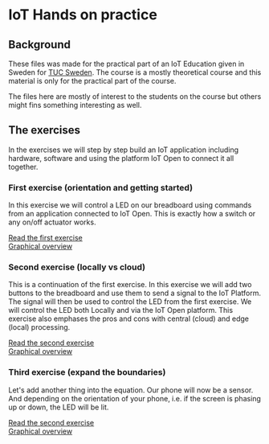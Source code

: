 # IoT Hands on practice

## Background

These files was made for the practical part of an IoT Education given in Sweden for [TUC Sweden](https://www.tucsweden.se/). The course is a mostly theoretical course and this material is only for the practical part of the course.

The files here are mostly of interest to the students on the course but others might fins something interesting as well.

## The exercises

In the exercises we will step by step build an IoT application including hardware, software and using the platform IoT Open to connect it all together.

### First exercise (orientation and getting started)

In this exercise we will control a LED on our breadboard using commands from an application connected to IoT Open. This is exactly how a switch or any on/off actuator works.

[Read the first exercise](/exercises/exercise-1.md)  
[Graphical overview](https://github.com/mrejas/edu-iot-hands-on/raw/main/images/exercise-1-board.webp)

### Second exercise (locally vs cloud)

This is a continuation of the first exercise. In this exercise we will add two buttons to the breadboard and use them to send a signal to the IoT Platform. The signal will then be used to control the LED from the first exercise. We will control the LED both Locally and via the IoT Open platform. This exercise also emphases the pros and cons with central (cloud) and edge (local) processing.

[Read the second exercise](/exercises/exercise-2.md)  
[Graphical overview](https://github.com/mrejas/edu-iot-hands-on/raw/main/images/exercise-2-board.webp)

### Third exercise (expand the boundaries)

Let's add another thing into the equation. Our phone will now be a sensor. And depending on the orientation of your phone, i.e. if the screen is phasing up or down, the LED will be lit.

[Read the second exercise](/exercises/exercise-2.md)  
[Graphical overview](https://github.com/mrejas/edu-iot-hands-on/raw/main/images/exercise-3-board.webp)
